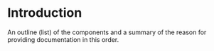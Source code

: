 # Introduction

An outline (list) of the components and a summary of the reason for providing documentation in this order.
